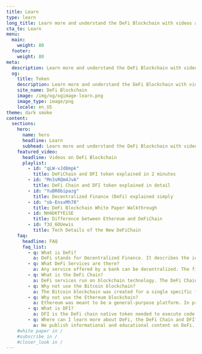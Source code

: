 ```yaml
---
title: Learn
type: learn
long_title: Learn more and understand the DeFi Blockchain with videos and how-to guides
cta_to: Learn
menu:
  main:
    weight: 80
  footer:
    weight: 80
meta:
  description: Learn more and understand the DeFi Blockchain with videos and how-to guides
  og:
    title: Token
    description: Learn more and understand the DeFi Blockchain with videos and how-to guides
    site_name: DeFi Blockchain
    image: /img/og/ogimage-learn.png
    image_type: image/png
    locale: en_US
theme: dark smoke
content:
  sections:
    hero:
      name: hero
      headline: Learn
      subhead: Learn more and understand the DeFi Blockchain with videos and how-to guides.
    featured_video:
      headline: Videos on DeFi Blockchain
      playlist:
        - id: "qLW-vJd8mpk"
          title: DeFiChain and DFI token explained in 2 minutes
        - id: "Mn3sRQm4JvA"
          title: DeFi Chain and DFI token explained in detail
        - id: "YuBR8bipazg"
          title: Decentralized Finance (DeFi) explained simply
        - id: "sb-EnsxMh78"
          title: DeFi Blockchain White Paper Walkthrough
        - id: NH4bKfYEiSE
          title: Difference between Ethereum and DeFiChain
        - id: f3d_6OUewis
          title: Tech Details of the New DeFiChain
    faq:
      headline: FAQ
      faq_list:
        - q: What is DeFi?
          a: DeFi stands for Decentralized Finance. It describes the idea of not needing a trusted third-party to execute financial services, but with a blockchain in its place to enable people, and in the future, machines to become their own bank for these services, removing counterparty risks.
        - q: What DeFi Services are there?
          a: Any service offered by a bank can be decentralized. The first and most common service is issuing money. Bitcoin is a prime example of that. There are many others like consensus verification i.e. mining and staking, lending, exchanging, investing and more.
        - q: What is the DeFi Chain?
          a: DeFi services run on blockchain technology. The DeFi Chain was created exactly for DeFi Services, while providing the optimal infrastructure for security, speed, and access, to name a few.
        - q: Why not use the Bitcoin blockchain?
          a: The Bitcoin blockchain was created for a single specific financial service – the decentralized and censorship-resistant store of value used as a medium of exchange, and perhaps a unit of account in the future. It does this better than other blockchains. However, beyond that, it lacks technical capabilities necessary for the infrastructure of other DeFi services.
        - q: Why not use the Ethereum blockchain?
          a: Ethereum was meant to be a general-purpose platform. In principle, one could do anything with Ethereum, rendering it the jack of all trades but master of none. Problems such as the DAO and parity hack reveal the challenge to keep smart contracts secure, due to their general and universal nature.
        - q: What is DFI?
          a: DFI is the DeFi chain native token needed to execute code. It is also used for governance.
        - q: Where can I learn more about DeFi, the DeFi Chain and DFI?
          a: We publish informational and educational content on DeFi. Follow us on our social media or join our mailing list to be the first to receive new content.
    #white paper in /
    #subscribe in /
    #closer_look in /
---
```

